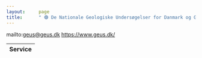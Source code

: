 ```yaml
---
layout:     page
title:      " 🟢 De Nationale Geologiske Undersøgelser for Danmark og Grønland - GEUS"
---
```


mailto:geus@geus.dk https://www.geus.dk/

| Service   |
|-----------|


